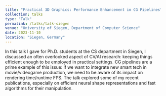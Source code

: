 ```yaml
---
title: "Practical 3D Graphics: Performance Enhancement in CG Pipelines"
collection: talks
type: "Talk"
permalink: /talks/talk-siegen
venue: "University of Siegen, Department of Computer Science"
date: 2023-11-10
location: "Siegen, Germany"
---
```


In this talk I gave for Ph.D. students at the CS department in Siegen, I discussed an often overlooked aspect of CV/AI research: keeping things efficient enough to be employed in practical settings.
CG pipelines are a prime example of this issue: if we want to integrate new smart tech in movie/videogame production, we need to be aware of its impact on rendering time/runtime FPS. 
The talk explored some of my recent publications, especially on efficient neural shape representations and fast algorithms for their manipulation.